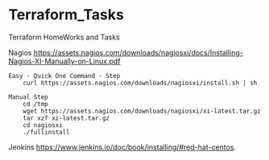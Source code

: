 # Terraform_Tasks
Terraform HomeWorks and Tasks


Nagios
    https://assets.nagios.com/downloads/nagiosxi/docs/Installing-Nagios-XI-Manually-on-Linux.pdf

    Easy - Quick One Command - Step
        curl https://assets.nagios.com/downloads/nagiosxi/install.sh | sh

    Manual Step
        cd /tmp
        wget https://assets.nagios.com/downloads/nagiosxi/xi-latest.tar.gz
        tar xzf xi-latest.tar.gz
        cd nagiosxi
        ./fullinstall





Jenkins
    https://www.jenkins.io/doc/book/installing/#red-hat-centos. 